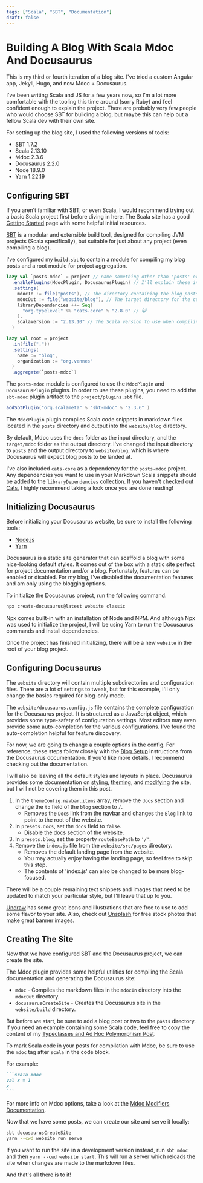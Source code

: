 ```yaml
---
tags: ["Scala", "SBT", "Documentation"]
draft: false
---
```


# Building A Blog With Scala Mdoc And Docusaurus

This is my third or fourth iteration of a blog site.
I've tried a custom Angular app, Jekyll, Hugo, and now Mdoc + Docusaurus.

I've been writing Scala and JS for a few years now, so I'm a lot more comfortable with the tooling this time around (sorry Ruby) and feel confident enough to explain the project.
There are probably very few people who would choose SBT for building a blog, but maybe this can help out a fellow Scala dev with their own site.

For setting up the blog site, I used the following versions of tools:

- SBT 1.7.2
- Scala 2.13.10
- Mdoc 2.3.6
- Docusaurus 2.2.0
- Node 18.9.0
- Yarn 1.22.19

## Configuring SBT

If you aren't familiar with SBT, or even Scala, I would recommend trying out a basic Scala project first before diving in here.
The Scala site has a good [Getting Started](https://docs.scala-lang.org/getting-started/index.html) page with some helpful initial resources.

[SBT](https://www.scala-sbt.org/) is a modular and extensible build tool, designed for compiling JVM projects (Scala specifically), but suitable for just about any project (even compiling a blog).

I've configured my `build.sbt` to contain a module for compiling my blog posts and a root module for project aggregation.

```sbt
lazy val `posts-mdoc` = project // name something other than 'posts' or 'docs'
  .enablePlugins(MdocPlugin, DocusaurusPlugin) // I'll explain these in a bit
  .settings(
    mdocIn := file("posts"), // The directory containing the blog posts
    mdocOut := file("website/blog"), // The target directory for the compiled blog posts
    libraryDependencies ++= Seq(
      "org.typelevel" %% "cats-core" % "2.8.0" // 😺
    ),
    scalaVersion := "2.13.10" // The Scala version to use when compiling Scala snippets
  )

lazy val root = project
  .in(file("."))
  .settings(
    name := "blog",
    organization := "org.vennes"
  )
  .aggregate(`posts-mdoc`)
```

The `posts-mdoc` module is configured to use the `MdocPlugin` and `DocusaurusPlugin` plugins.
In order to use these plugins, you need to add the `sbt-mdoc` plugin artifact to the `project/plugins.sbt` file.

```sbt
addSbtPlugin("org.scalameta" % "sbt-mdoc" % "2.3.6" )
``` 

The `MdocPlugin` plugin compiles Scala code snippets in markdown files located in the `posts` directory and output into the `website/blog` directory.

By default, Mdoc uses the `docs` folder as the input directory, and the `target/mdoc` folder as the output directory.
I've changed the input directory to `posts` and the output directory to `website/blog`, which is where Docusaurus will expect blog posts to be landed at.

I've also included `cats-core` as a dependency for the `posts-mdoc` project.
Any dependencies you want to use in your Markdown Scala snippets should be added to the `libraryDependencies` collection.
If you haven't checked out [Cats](https://typelevel.org/cats/), I highly recommend taking a look once you are done reading!

## Initializing Docusaurus

Before initializing your Docusaurus website, be sure to install the following tools:

- [Node.js](https://nodejs.org/en/)
- [Yarn](https://yarnpkg.com/getting-started/install)

Docusaurus is a static site generator that can scaffold a blog with some nice-looking default styles.
It comes out of the box with a static site perfect for project documentation and/or a blog.
Fortunately, features can be enabled or disabled.
For my blog, I've disabled the documentation features and am only using the blogging options.

To initialize the Docusaurus project, run the following command:

```bash
npx create-docusaurus@latest website classic
```

Npx comes built-in with an installation of Node and NPM.
And although Npx was used to initialize the project, I will be using Yarn to run the Docusaurus commands and install dependencies.

Once the project has finished initializing, there will be a new `website` in the root of your blog project.

## Configuring Docusaurus

The `website` directory will contain multiple subdirectories and configuration files.
There are a lot of settings to tweak, but for this example, I'll only change the basics required for blog-only mode.

The `website/docusaurus.config.js` file contains the complete configuration for the Docusaurus project.
It is structured as a JavaScript object, which provides some type-safety of configuration settings.
Most editors may even provide some auto-completion for the various configurations.
I've found the auto-completion helpful for feature discovery.

For now, we are going to change a couple options in the config.
For reference, these steps follow closely with the [Blog Setup](https://docusaurus.io/docs/blog) instructions from the Docusaurus documentation.
If you'd like more details, I recommend checking out the documentation.

I will also be leaving all the default styles and layouts in place.
Docusaurus provides some documentation on [styling](https://docusaurus.io/docs/styling-layout), [theming](https://docusaurus.io/docs/using-plugins#using-themes), and [modifying](https://docusaurus.io/docs/swizzling) the site, but I will not be covering them in this post.

1. In the `themeConfig.navbar.items` array, remove the `docs` section and change the `to` field of the `blog` section to `/`.
    - Removes the `Docs` link from the navbar and changes the `Blog` link to point to the root of the website.
2. In `presets.docs`, set the `docs` field to `false`.
    - Disable the docs section of the website.
3. In `presets.blog`,  set the property `routeBasePath` to `'/'`.
4. Remove the `index.js` file from the `website/src/pages` directory.
    - Removes the default landing page from the website.
    - You may actually enjoy having the landing page, so feel free to skip this step.
    - The contents of 'index.js' can also be changed to be more blog-focused.

There will be a couple remaining text snippets and images that need to be updated to match your particular style, but I'll leave that up to you.

[Undraw](https://undraw.co/illustrations) has some great icons and illustrations that are free to use to add some flavor to your site.
Also, check out [Unsplash](https://unsplash.com/) for free stock photos that make great banner images.

## Creating The Site

Now that we have configured SBT and the Docusaurus project, we can create the site.

The Mdoc plugin provides some helpful utilities for compiling the Scala documentation and generating the Docusaurus site:

- `mdoc` - Compiles the markdown files in the `mdocIn` directory into the `mdocOut` directory.
- `docusaurusCreateSite` - Creates the Docusaurus site in the `website/build` directory.

But before we start, be sure to add a blog post or two to the `posts` directory.
If you need an example containing some Scala code, feel free to copy the content of my [Typeclasses and Ad Hoc Polymorphism Post](https://google.com).

To mark Scala code in your posts for compilation with Mdoc, be sure to use the `mdoc` tag after `scala` in the code block.

For example:

````markdown
```scala mdoc
val x = 1
x
```
````

For more info on Mdoc options, take a look at the [Mdoc Modifiers Documentation](https://scalameta.org/mdoc/docs/modifiers.html).

Now that we have some posts, we can create our site and serve it locally:

```bash
sbt docusaurusCreateSite
yarn --cwd website run serve
```

If you want to run the site in a development version instead, run `sbt mdoc` and then `yarn --cwd website start`.
This will run a server which reloads the site when changes are made to the markdown files.

And that's all there is to it!
